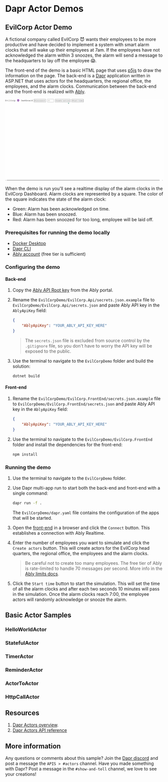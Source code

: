 # Dapr Actor Demos

## EvilCorp Actor Demo

A fictional company called EvilCorp 😈 wants their employees to be more productive and have decided to implement a system with smart alarm clocks that will wake up their employees at 7am. If the employees have not acknowledged the alarm within 3 snoozes, the alarm will send a message to the headquarters to lay off the employee 😱.

The front-end of the demo is a basic HTML page that uses [p5js](https://p5js.org/) to draw the information on the page. The back-end is a [Dapr](https://dapr.io/) application written in ASP.NET that uses actors for the headquarters, the regional office, the employees, and the alarm clocks. Communication between the back-end and the front-end is realized with [Ably](https://ably.com/).

![EvilCorp Demo](./media/evilcorp-demo.gif)

When the demo is run you'll see a realtime display of the alarm clocks in the EvilCorp Dashboard. Alarm clocks are represented by a square. The color of the square indicates the state of the alarm clock:

- Green: Alarm has been acknowledged on time.
- Blue: Alarm has been snoozed.
- Red: Alarm has been snoozed for too long, employee will be laid off.

### Prerequisites for running the demo locally

- [Docker Desktop](https://www.docker.com/products/docker-desktop/)
- [Dapr CLI](https://docs.dapr.io/getting-started/install-dapr-cli/)
- [Ably account](https://ably.com/signup) (free tier is sufficient)

### Configuring the demo

#### Back-end

1. Copy the [Ably API Root key](https://ably.com/docs/ids-and-keys#api-key) from the Ably portal.
2. Rename the `EvilCorpDemo/EvilCorp.Api/secrets.json.example` file to `EvilCorpDemo/EvilCorp.Api/secrets.json` and paste Ably API key in the `AblyApiKey` field:

    ```json
    {
        "AblyApiKey": "YOUR_ABLY_API_KEY_HERE"
    }
    ```

    > The `secrets.json` file is excluded from source control by the `.gitignore` file, so you don't have to worry the API key will be exposed to the public.

3. Use the terminal to navigate to the `EvilCorpDemo` folder and build the solution:

    ```bash
    dotnet build
    ```

#### Front-end

1. Rename the `EvilCorpDemo/EvilCorp.FrontEnd/secrets.json.example` file to `EvilCorpDemo/EvilCorp.FrontEnd/secrets.json` and paste Ably API key in the `AblyApiKey` field:

    ```json
    {
        "AblyApiKey": "YOUR_ABLY_API_KEY_HERE"
    }
    ```

2. Use the terminal to navigate to the `EvilCorpDemo/EvilCorp.FrontEnd` folder and install the dependencies for the front-end:

    ```bash
    npm install
    ```

### Running the demo

1. Use the terminal to navigate to the `EvilCorpDemo` folder.
2. Use Dapr multi-app run to start both the back-end and front-end with a single command:

    ```bash
    dapr run -f .
    ```

    The `EvilCorpDemo/dapr.yaml` file contains the configuration of the apps that will be started.

3. Open the [front-end](http://localhost:5500) in a browser and click the `Connect` button. This establishes a connection with Ably Realtime.
4. Enter the number of employees you want to simulate and click the `Create actors` button. This will create actors for the EvilCorp head quarters, the regional office, the employees and the alarm clocks.
   > Be careful not to create too many employees. The free tier of Ably is rate-limited to handle 70 messages per second. More info in the [Ably limits docs](https://ably.com/docs/general/limits).
5. Click the `Start time` button to start the simulation. This will set the time of all the alarm clocks and after each two seconds 10 minutes will pass in the simulation. Once the alarm clocks reach 7:00, the employee actors will randomly acknowledge or snooze the alarm.

## Basic Actor Samples

### HelloWorldActor

### StatefulActor

### TimerActor

### ReminderActor

### ActorToActor

### HttpCallActor

## Resources

1. [Dapr Actors overview](https://docs.dapr.io/developing-applications/building-blocks/actors/actors-overview/).
2. [Dapr Actors API reference](https://docs.dapr.io/reference/api/actors_api/)

## More information

Any questions or comments about this sample? Join the [Dapr discord](https://bit.ly/dapr-discord) and post a message the `APIS > #actors` channel.
Have you made something with Dapr? Post a message in the `#show-and-tell` channel, we love to see your creations!
